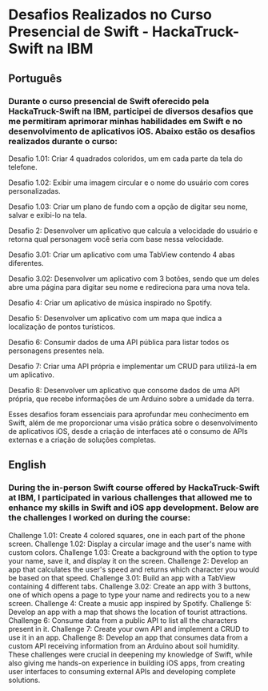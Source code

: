 # Desafios Realizados no Curso Presencial de Swift - HackaTruck-Swift na IBM

## Português
### Durante o curso presencial de Swift oferecido pela HackaTruck-Swift na IBM, participei de diversos desafios que me permitiram aprimorar minhas habilidades em Swift e no desenvolvimento de aplicativos iOS. Abaixo estão os desafios realizados durante o curso:

<p>Desafio 1.01: Criar 4 quadrados coloridos, um em cada parte da tela do telefone.</p>
<p>Desafio 1.02: Exibir uma imagem circular e o nome do usuário com cores personalizadas.</p>
<p>Desafio 1.03: Criar um plano de fundo com a opção de digitar seu nome, salvar e exibi-lo na tela.</p>
<p>Desafio 2: Desenvolver um aplicativo que calcula a velocidade do usuário e retorna qual personagem você seria com base nessa velocidade.</p>
<p>Desafio 3.01: Criar um aplicativo com uma TabView contendo 4 abas diferentes.</p>
<p>Desafio 3.02: Desenvolver um aplicativo com 3 botões, sendo que um deles abre uma página para digitar seu nome e redireciona para uma nova tela.</p>
<p>Desafio 4: Criar um aplicativo de música inspirado no Spotify.</p>
<p>Desafio 5: Desenvolver um aplicativo com um mapa que indica a localização de pontos turísticos.</p>
<p>Desafio 6: Consumir dados de uma API pública para listar todos os personagens presentes nela.</p>
<p>Desafio 7: Criar uma API própria e implementar um CRUD para utilizá-la em um aplicativo.</p>
<p>Desafio 8: Desenvolver um aplicativo que consome dados de uma API própria, que recebe informações de um Arduino sobre a umidade da terra.</p>
<p>Esses desafios foram essenciais para aprofundar meu conhecimento em Swift, além de me proporcionar uma visão prática sobre o desenvolvimento de aplicativos iOS, desde a criação de interfaces até o consumo de APIs externas e a criação de soluções completas.</p>

## English
### During the in-person Swift course offered by HackaTruck-Swift at IBM, I participated in various challenges that allowed me to enhance my skills in Swift and iOS app development. Below are the challenges I worked on during the course:

Challenge 1.01: Create 4 colored squares, one in each part of the phone screen.
Challenge 1.02: Display a circular image and the user's name with custom colors.
Challenge 1.03: Create a background with the option to type your name, save it, and display it on the screen.
Challenge 2: Develop an app that calculates the user's speed and returns which character you would be based on that speed.
Challenge 3.01: Build an app with a TabView containing 4 different tabs.
Challenge 3.02: Create an app with 3 buttons, one of which opens a page to type your name and redirects you to a new screen.
Challenge 4: Create a music app inspired by Spotify.
Challenge 5: Develop an app with a map that shows the location of tourist attractions.
Challenge 6: Consume data from a public API to list all the characters present in it.
Challenge 7: Create your own API and implement a CRUD to use it in an app.
Challenge 8: Develop an app that consumes data from a custom API receiving information from an Arduino about soil humidity.
These challenges were crucial in deepening my knowledge of Swift, while also giving me hands-on experience in building iOS apps, from creating user interfaces to consuming external APIs and developing complete solutions.
